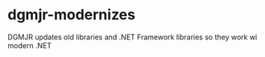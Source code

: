 # dgmjr-modernizes
DGMJR updates old libraries and .NET Framework libraries so they work wi modern .NET
